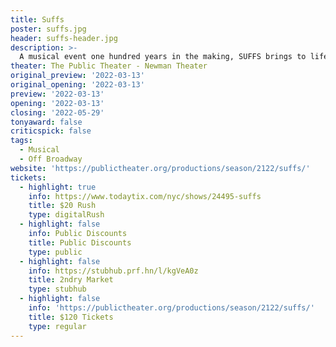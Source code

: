 ```yaml
---
title: Suffs
poster: suffs.jpg
header: suffs-header.jpg
description: >-
  A musical event one hundred years in the making, SUFFS brings to life a complicated chapter in the ongoing battle for the right to vote: the American women’s suffrage movement.
theater: The Public Theater - Newman Theater
original_preview: '2022-03-13'
original_opening: '2022-03-13'
preview: '2022-03-13'
opening: '2022-03-13'
closing: '2022-05-29'
tonyaward: false
criticspick: false
tags: 
  - Musical
  - Off Broadway
website: 'https://publictheater.org/productions/season/2122/suffs/'
tickets:
  - highlight: true
    info: https://www.todaytix.com/nyc/shows/24495-suffs
    title: $20 Rush
    type: digitalRush
  - highlight: false
    info: Public Discounts
    title: Public Discounts
    type: public
  - highlight: false
    info: https://stubhub.prf.hn/l/kgVeA0z
    title: 2ndry Market
    type: stubhub
  - highlight: false
    info: 'https://publictheater.org/productions/season/2122/suffs/'
    title: $120 Tickets
    type: regular
---
```


